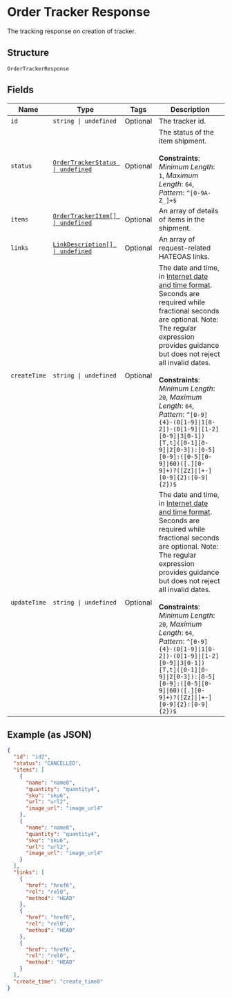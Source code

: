 
# Order Tracker Response

The tracking response on creation of tracker.

## Structure

`OrderTrackerResponse`

## Fields

| Name | Type | Tags | Description |
|  --- | --- | --- | --- |
| `id` | `string \| undefined` | Optional | The tracker id. |
| `status` | [`OrderTrackerStatus \| undefined`](../../doc/models/order-tracker-status.md) | Optional | The status of the item shipment.<br><br>**Constraints**: *Minimum Length*: `1`, *Maximum Length*: `64`, *Pattern*: `^[0-9A-Z_]+$` |
| `items` | [`OrderTrackerItem[] \| undefined`](../../doc/models/order-tracker-item.md) | Optional | An array of details of items in the shipment. |
| `links` | [`LinkDescription[] \| undefined`](../../doc/models/link-description.md) | Optional | An array of request-related HATEOAS links. |
| `createTime` | `string \| undefined` | Optional | The date and time, in [Internet date and time format](https://tools.ietf.org/html/rfc3339#section-5.6). Seconds are required while fractional seconds are optional. Note: The regular expression provides guidance but does not reject all invalid dates.<br><br>**Constraints**: *Minimum Length*: `20`, *Maximum Length*: `64`, *Pattern*: `^[0-9]{4}-(0[1-9]\|1[0-2])-(0[1-9]\|[1-2][0-9]\|3[0-1])[T,t]([0-1][0-9]\|2[0-3]):[0-5][0-9]:([0-5][0-9]\|60)([.][0-9]+)?([Zz]\|[+-][0-9]{2}:[0-9]{2})$` |
| `updateTime` | `string \| undefined` | Optional | The date and time, in [Internet date and time format](https://tools.ietf.org/html/rfc3339#section-5.6). Seconds are required while fractional seconds are optional. Note: The regular expression provides guidance but does not reject all invalid dates.<br><br>**Constraints**: *Minimum Length*: `20`, *Maximum Length*: `64`, *Pattern*: `^[0-9]{4}-(0[1-9]\|1[0-2])-(0[1-9]\|[1-2][0-9]\|3[0-1])[T,t]([0-1][0-9]\|2[0-3]):[0-5][0-9]:([0-5][0-9]\|60)([.][0-9]+)?([Zz]\|[+-][0-9]{2}:[0-9]{2})$` |

## Example (as JSON)

```json
{
  "id": "id2",
  "status": "CANCELLED",
  "items": [
    {
      "name": "name8",
      "quantity": "quantity4",
      "sku": "sku6",
      "url": "url2",
      "image_url": "image_url4"
    },
    {
      "name": "name8",
      "quantity": "quantity4",
      "sku": "sku6",
      "url": "url2",
      "image_url": "image_url4"
    }
  ],
  "links": [
    {
      "href": "href6",
      "rel": "rel0",
      "method": "HEAD"
    },
    {
      "href": "href6",
      "rel": "rel0",
      "method": "HEAD"
    },
    {
      "href": "href6",
      "rel": "rel0",
      "method": "HEAD"
    }
  ],
  "create_time": "create_time8"
}
```

